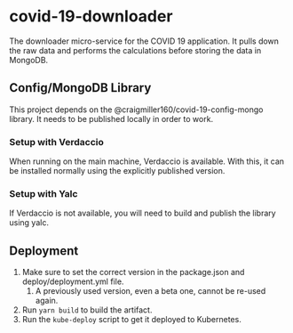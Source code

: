 # covid-19-downloader

The downloader micro-service for the COVID 19 application. It pulls down the raw data and performs the calculations before storing the data in MongoDB.

## Config/MongoDB Library

This project depends on the @craigmiller160/covid-19-config-mongo library. It needs to be published locally in order to work.

### Setup with Verdaccio

When running on the main machine, Verdaccio is available. With this, it can be installed normally using the explicitly published version.

### Setup with Yalc

If Verdaccio is not available, you will need to build and publish the library using yalc.

## Deployment

1. Make sure to set the correct version in the package.json and deploy/deployment.yml file.
    1. A previously used version, even a beta one, cannot be re-used again.
2. Run `yarn build` to build the artifact.
3. Run the `kube-deploy` script to get it deployed to Kubernetes.